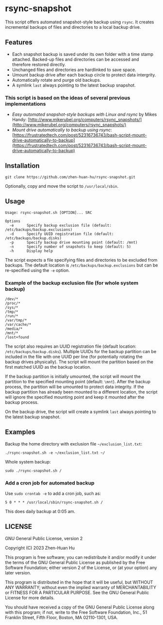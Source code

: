 # rsync-snapshot

This script offers automated snapshot-style backup using `rsync`. It creates incremental backups of files and directories to a local backup drive. 

## Features
- Each snapshot backup is saved under its own folder with a time stamp attached. Backed-up files and directories can be accessed and therefore restored directly.
- Unchanged files and directories are hardlinked to save space.
- Umount backup drive after each backup circle to protect data intergrity.
- Automatically rotate and purge old backups.
- A symlink `last` always pointing to the latest backup snapshot.

### This script is based on the ideas of several previous implementations
- *Easy automated snapshot-style backups with Linux and rsync* by Mikes Handy: [http://www.mikerubel.org/computers/rsync_snapshots/](http://www.mikerubel.org/computers/rsync_snapshots/)
- *Mount drive automatically to backup using rsync*: [https://frustratedtech.com/post/52316736743/bash-script-mount-drive-automatically-to-backup](https://frustratedtech.com/post/52316736743/bash-script-mount-drive-automatically-to-backup)

## Installation

```
git clone https://github.com/zhen-huan-hu/rsync-snapshot.git
```

Optionally, copy and move the script to `/usr/local/sbin`.

## Usage

```
Usage: rsync-snapshot.sh [OPTION]... SRC

Options
  -e      Specify backup exclusion file (default: /etc/backups/backup.exclusions)
  -d      Specify UUID registration file (default: /etc/backups/backup.disks)
  -p      Specify backup drive mounting point (default: /mnt)
  -n      Specify number of snapshots to keep (default: 5)
  -h      Display help
```
The script expects a file specifying files and directories to be excluded from backups. The default location is `/etc/backups/backup.exclusions` but can be re-specified using the `-e` option.

### Example of the backup exclusion file (for whole system backup)

```
/dev/*
/proc/*
/sys/*
/tmp/*
/run/*
/var/tmp/*
/var/cache/*
/media/*
/mnt/*
/lost+found
```

The script also requires an UUID registration file (default location: `/etc/backups/backup.disks`). Multiple UUIDs for the backup partition can be included in the file with one UUID per line (for potentially rotating the backup drives physically). The script will mount the partition based on the first matched UUID as the backup location.

If the backup partition is initially umounted, the script will mount the partition to the specified mounting point (default: `\mnt`). After the backup process, the partition will be umounted to protect data integrity. If the backup partition has already been mounted to a different location, the script will ignore the specified mounting point and keep it mounted after the backup process.

On the backup drive, the script will create a symlink `last` always pointing to the latest backup snapshot.

## Examples

Backup the home directory with exclusion file `~/exclusion_list.txt`:

```
./rsync-snapshot.sh -e ~/exclusion_list.txt ~/
```

Whole system backup:

```
sudo ./rsync-snapshot.sh /
```

### Add a cron job for automated backup

Use `sudo crontab -e` to add a cron job, such as:

```
5 0 * * * /usr/local/sbin/rsync-snapshot.sh /
```

This does daily backup at 0:05 am.

## LICENSE

GNU General Public License, version 2

Copyright (C) 2023  Zhen-Huan Hu

This program is free software; you can redistribute it and/or
modify it under the terms of the GNU General Public License
as published by the Free Software Foundation; either version 2
of the License, or (at your option) any later version.

This program is distributed in the hope that it will be useful,
but WITHOUT ANY WARRANTY; without even the implied warranty of
MERCHANTABILITY or FITNESS FOR A PARTICULAR PURPOSE.  See the
GNU General Public License for more details.

You should have received a copy of the GNU General Public License
along with this program; if not, write to the Free Software
Foundation, Inc., 51 Franklin Street, Fifth Floor, Boston, MA  02110-1301, USA.
